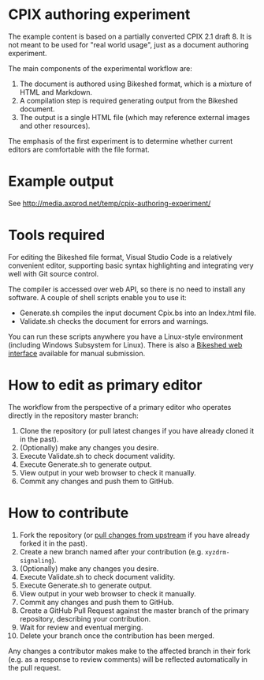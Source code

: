 # CPIX authoring experiment

The example content is based on a partially converted CPIX 2.1 draft 8. It is not meant to be used for "real world usage", just as a document authoring experiment.

The main components of the experimental workflow are:

1. The document is authored using Bikeshed format, which is a mixture of HTML and Markdown.
1. A compilation step is required generating output from the Bikeshed document.
1. The output is a single HTML file (which may reference external images and other resources).

The emphasis of the first experiment is to determine whether current editors are comfortable with the file format.

# Example output

See http://media.axprod.net/temp/cpix-authoring-experiment/

# Tools required

For editing the Bikeshed file format, Visual Studio Code is a relatively convenient editor, supporting basic syntax highlighting and integrating very well with Git source control.

The compiler is accessed over web API, so there is no need to install any software. A couple of shell scripts enable you to use it:

* Generate.sh compiles the input document Cpix.bs into an Index.html file.
* Validate.sh checks the document for errors and warnings.

You can run these scripts anywhere you have a Linux-style environment (including Windows Subsystem for Linux). There is also a [Bikeshed web interface](https://api.csswg.org/bikeshed/) available for manual submission.

# How to edit as primary editor

The workflow from the perspective of a primary editor who operates directly in the repository master branch:

1. Clone the repository (or pull latest changes if you have already cloned it in the past).
1. (Optionally) make any changes you desire.
1. Execute Validate.sh to check document validity.
1. Execute Generate.sh to generate output.
1. View output in your web browser to check it manually.
1. Commit any changes and push them to GitHub.

# How to contribute

1. Fork the repository (or [pull changes from upstream](https://help.github.com/articles/merging-an-upstream-repository-into-your-fork/) if you have already forked it in the past).
1. Create a new branch named after your contribution (e.g. `xyzdrm-signaling`).
1. (Optionally) make any changes you desire.
1. Execute Validate.sh to check document validity.
1. Execute Generate.sh to generate output.
1. View output in your web browser to check it manually.
1. Commit any changes and push them to GitHub.
1. Create a GitHub Pull Request against the master branch of the primary repository, describing your contribution.
1. Wait for review and eventual merging.
1. Delete your branch once the contribution has been merged.

Any changes a contributor makes make to the affected branch in their fork (e.g. as a response to review comments) will be reflected automatically in the pull request.